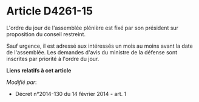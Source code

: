 # Article D4261-15

L'ordre du jour de l'assemblée plénière est fixé par son président sur proposition du conseil restreint. 

Sauf urgence, il est adressé aux intéressés un mois au moins avant la date de l'assemblée. Les demandes d'avis du ministre de
la défense sont inscrites par priorité à l'ordre du jour.

**Liens relatifs à cet article**

_Modifié par_:

  - Décret n°2014-130 du 14 février 2014 - art. 1
